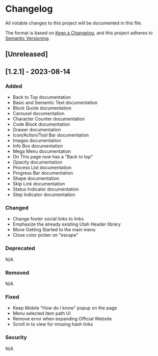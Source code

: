 # Changelog

All notable changes to this project will be documented in this file.

The format is based on [Keep a Changelog](https://keepachangelog.com/en/1.0.0/),
and this project adheres to [Semantic Versioning](https://semver.org/spec/v2.0.0.html).

## [Unreleased]

## [1.2.1] - 2023-08-14

### Added
- Back to Top documentation
- Basic and Semantic Text documentation
- Block Quote documentation
- Carousel documentation
- Character Counter documentation
- Code Block documentation
- Drawer documentation
- Icon/Action/Tool Bar documentation
- Images documentation
- Info Box documentation
- Mega Menu documentation
- On This page now has a "Back to top"
- Opacity documentation
- Process List documentation
- Progress Bar documentation
- Shape documentation
- Skip Link documentation
- Status Indicator documentation
- Step Indicator documentation

### Changed
- Change footer social links to links
- Emphasize the already existing Utah Header library
- Move Getting Started to the main menu
- Close color picker on "escape"

### Deprecated
N/A

### Removed
N/A

### Fixed
- Keep Mobile "How do I know" popup on the page
- Menu selected item path UI
- Remove error when expanding Official Website
- Scroll in to view for missing hash links

### Security
N/A

